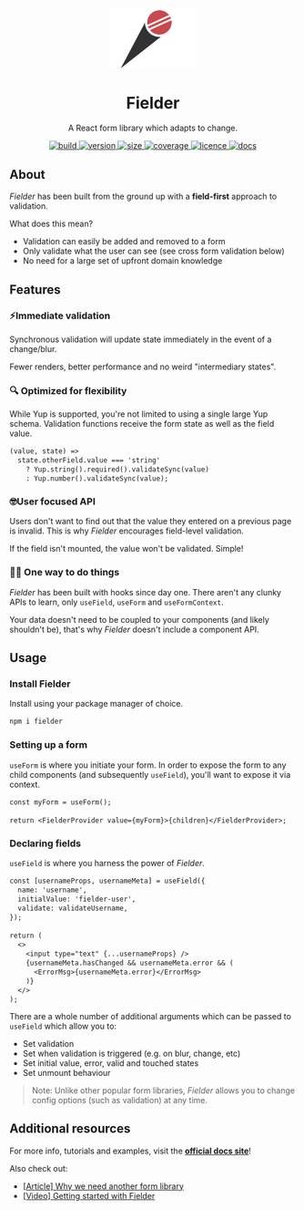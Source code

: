 <p align="center">
  <img alt="Fielder logo" src="https://github.com/andyrichardson/fielder/blob/master/docs/logo.png?raw=true" width="150px" />
</p>

<h1 align="center">Fielder</h1>
<p align="center">A React form library which adapts to change.</p>

<p align="center">
  <a href="https://circleci.com/gh/andyrichardson/fielder">
    <img src="https://img.shields.io/circleci/build/github/andyrichardson/fielder" alt="build" />
  </a>
  <a href="https://npmjs.com/package/fielder">
    <img src="https://img.shields.io/github/package-json/v/andyrichardson/fielder.svg" alt="version" />
  </a>
  <a href="https://bundlephobia.com/result?p=fielder">
    <img src="https://img.shields.io/bundlephobia/minzip/fielder.svg" alt="size" />
  </a>
  <a href="https://codecov.io/gh/andyrichardson/fielder">
    <img src="https://img.shields.io/codecov/c/github/andyrichardson/fielder.svg" alt="coverage">
  </a>
  <a href="https://github.com/andyrichardson/fielder/blob/master/LICENSE">
    <img src="https://img.shields.io/npm/l/fielder.svg" alt="licence">
  </a>
  <a href="https://fielder.andyrichardson.dev">
    <img src="https://img.shields.io/badge/docs-visit%20site-orange" alt="docs">
  </a>
</p>

## About

_Fielder_ has been built from the ground up with a **field-first** approach to validation.

What does this mean?

- Validation can easily be added and removed to a form
- Only validate what the user can see (see cross form validation below)
- No need for a large set of upfront domain knowledge

## Features

### ⚡️Immediate validation

Synchronous validation will update state immediately in the event of a change/blur.

Fewer renders, better performance and no weird "intermediary states".

### 🔍 Optimized for flexibility

While Yup is supported, you're not limited to using a single large Yup schema. Validation functions receive the form state as well as the field value.

```tsx
(value, state) =>
  state.otherField.value === 'string'
    ? Yup.string().required().validateSync(value)
    : Yup.number().validateSync(value);
```

### 🤓User focused API

Users don't want to find out that the value they entered on a previous page is invalid. This is why _Fielder_ encourages field-level validation.

If the field isn't mounted, the value won't be validated. Simple!

### 💁‍♂️ One way to do things

_Fielder_ has been built with hooks since day one. There aren't any clunky APIs to learn, only `useField`, `useForm` and `useFormContext`.

Your data doesn't need to be coupled to your components (and likely shouldn't be), that's why _Fielder_ doesn't include a component API.

## Usage

### Install Fielder

Install using your package manager of choice.

```sh
npm i fielder
```

### Setting up a form

`useForm` is where you initiate your form. In order to expose the form to any child components (and subsequently `useField`), you'll want to expose it via context.

```tsx
const myForm = useForm();

return <FielderProvider value={myForm}>{children}</FielderProvider>;
```

### Declaring fields

`useField` is where you harness the power of _Fielder_.

```tsx
const [usernameProps, usernameMeta] = useField({
  name: 'username',
  initialValue: 'fielder-user',
  validate: validateUsername,
});

return (
  <>
    <input type="text" {...usernameProps} />
    {usernameMeta.hasChanged && usernameMeta.error && (
      <ErrorMsg>{usernameMeta.error}</ErrorMsg>
    )}
  </>
);
```

There are a whole number of additional arguments which can be passed to `useField` which allow you to:

- Set validation
- Set when validation is triggered (e.g. on blur, change, etc)
- Set initial value, error, valid and touched states
- Set unmount behaviour

> Note: Unlike other popular form libraries, _Fielder_ allows you to change config options (such as validation) at any time.

## Additional resources

For more info, tutorials and examples, visit the **[official docs site](https://fielder.andyrichardson.dev/)**!

Also check out:

- [[Article] Why we need another form library](https://dev.to/andyrichardsonn/why-we-need-another-form-library-fielder-4eah)
- [[Video] Getting started with Fielder](https://www.youtube.com/watch?v=wSorSlCkJwk)
